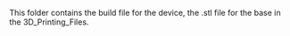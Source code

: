 <!--- Open Source Assistive Technology Template: GitHub Build_Files Readme Version 1.2 (2025-Feb-04)  --->
This folder contains the build file for the device, the .stl file for the base in the 3D_Printing_Files.
